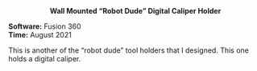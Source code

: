 <div align="center">
 <b>Wall Mounted “Robot Dude” Digital Caliper Holder</b>
</div>


**Software:** Fusion 360   
**Time:** August 2021


This is another of the “robot dude” tool holders that I designed. This one holds a digital caliper.

